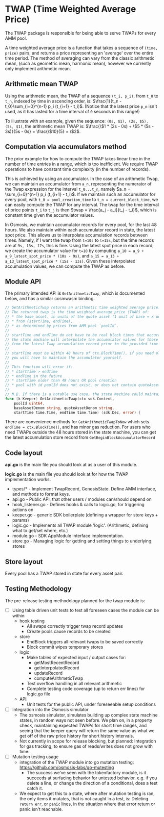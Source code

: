 # TWAP (Time Weighted Average Price)

The TWAP package is responsible for being able to serve TWAPs for every AMM pool.

A time weighted average price is a function that takes a sequence of `(time, price)` pairs, and returns a price representing an 'average' over the entire time period. The method of averaging can vary from the classic arithmetic mean, (such as geometric mean, harmonic mean), however we currently only implement arithmetic mean.

## Arithmetic mean TWAP

Using the arithmetic mean, the TWAP of a sequence `(t_i, p_i)`, from `t_0` to `t_n`, indexed by time in ascending order, is: $\frac{1}{t_n - t_0}\sum_{i=0}^{n-1} p_i (t_{i+1} - t_i)$. (Notice that the latest price `p_n` isn't used, as it has lasted for a time interval of `0` seconds in this range!)

To illustrate with an example, given the sequence: `(0s, $1), (2s, $5), (5s, $1)`, the arithmetic mean TWAP is: $\frac{\$1 * (2s - 0s) + \$5 * (5s - 3s)}{5s - 0s} = \frac{\$10}{5} = \$2$.

## Computation via accumulators method

The prior example for how to compute the TWAP takes linear time in the number of time entries in a range, which is too inefficient. We require TWAP operations to have constant time complexity (in the number of records).

This is achieved by using an accumulator. In the case of an arithmetic Twap, we can maintain an accumulator from `a_n`, representing the numerator of the Twap expression for the interval `t_0...t_n`, namely $a_n = \sum_{i=0}^{n-1} p_i (t_{i+1} - t_i)$. If we maintain such an accumulator for every pool, with `t_0 = pool_creation_time` to `t_n = current_block_time`, we can easily compute the TWAP for any interval. The twap for the time interval of price points `t_i` to `t_j` is then $twap = \frac{a_j - a_i}{t_j - t_i}$, which is constant time given the accumulator values.

In Osmosis, we maintain accumulator records for every pool, for the last 48 hours. We also maintain within each accumulator record in state, the latest spot price. This allows us to interpolate accumulation records between times. Namely, if I want the twap from `t=10s` to `t=15s`, but the time records are at `9s, 13s, 17s`, this is fine. Using the latest spot price in each record, we create the accumulator value for `t=10` by computing `a_10 = a_9 + a_9_latest_spot_price * (10s - 9s)`, and `a_15 = a_13 + a_13_latest_spot_price * (15s - 13s)`. Given these interpolated accumulation values, we can compute the TWAP as before.


## Module API

The primary intended API is `GetArithmeticTwap`, which is documented below, and has a similar cosmwasm binding.

```go
// GetArithmeticTwap returns an arithmetic time weighted average price.
// The returned twap is the time weighted average price (TWAP) of:
// * the base asset, in units of the quote asset (1 unit of base = x units of quote)
// * from (startTime, endTime),
// * as determined by prices from AMM pool `poolId`.
//
// startTime and endTime do not have to be real block times that occurred,
// the state machine will interpolate the accumulator values for those times
// from the latest Twap accumulation record prior to the provided time.
//
// startTime must be within 48 hours of ctx.BlockTime(), if you need older TWAPs,
// you will have to maintain the accumulator yourself.
//
// This function will error if:
// * startTime > endTime
// * endTime in the future
// * startTime older than 48 hours OR pool creation
// * pool with id poolId does not exist, or does not contain quoteAssetDenom, baseAssetDenom
//
// N.B. If there is a notable use case, the state machine could maintain more historical records, e.g. at one per hour.
func (k Keeper) GetArithmeticTwap(ctx sdk.Context,
	poolId uint64,
	baseAssetDenom string, quoteAssetDenom string,
	startTime time.Time, endTime time.Time) (sdk.Dec, error) {
```

There are convenience methods for `GetArithmeticTwapToNow` which sets `endTime = ctx.BlockTime()`, and has minor gas reduction.
For users who need TWAPs outside the 48 hours stored in the state machine, you can get the latest accumulation store record from `GetBeginBlockAccumulatorRecord`

## Code layout

**api.go** is the main file you should look at as a user of this module.

**logic.go** is the main file you should look at for how the TWAP implementation works.

- types/* - Implement TwapRecord, GenesisState. Define AMM interface, and methods to format keys.
- api.go - Public API, that other users / modules can/should depend on
- hook_listener.go - Defines hooks & calls to logic.go, for triggering actions on 
- keeper.go - generic SDK boilerplate (defining a wrapper for store keys + params)
- logic.go - Implements all TWAP module 'logic'. (Arithmetic, defining what to get/set where, etc.)
- module.go - SDK AppModule interface implementation.
- store.go - Managing logic for getting and setting things to underlying stores

## Store layout

Every pool has a TWAP stored in state for every asset pair.

## Testing Methodology

The pre-release testing methodology planned for the twap module is:

- [ ] Using table driven unit tests to test all foreseen cases the module can be within
    - hook testing
        - All swaps correctly trigger twap record updates
        - Create pools cause records to be created
    - store
        - EndBlock triggers all relevant twaps to be saved correctly
        - Block commit wipes temporary stores
    - logic
        - Make tables of expected input / output cases for:
          - getMostRecentRecord
          - getInterpolatedRecord
          - updateRecord
          - computeArithmeticTwap
        - Test overflow handling in all relevant arithmetic
        - Complete testing code coverage (up to return err lines) for logic.go file
    - API
        - Unit tests for the public API, under foreseeable setup conditions
- [ ] Integration into the Osmosis simulator
    - The osmosis simulator, simulates building up complex state machine states, in random ways not seen before. We plan on, in a property check, maintaining expected TWAPs for short time ranges, and seeing that the keeper query will return the same value as what we get off of the raw price history for short history intervals.
    - Not currently in scope for release blocking, but planned: Integration for gas tracking, to ensure gas of reads/writes does not grow with time.
- [ ] Mutation testing usage
    - integration of the TWAP module into go mutation testing: https://github.com/osmosis-labs/go-mutesting
        - The success we've seen with the tokenfactory module, is it succeeds at surfacing behavior for untested behavior.
          e.g. if you delete a line, or change the direction of a conditional, does a test catch it.
    - We expect to get this to a state, where after mutation testing is ran, the only items it mutates, that is not caught in a test, is: Deleting `return err`, or `panic` lines, in the situation where that error return or panic isn't reachable.